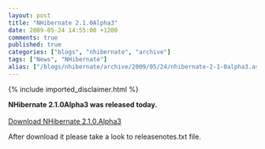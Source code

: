 ```yaml
---
layout: post
title: "NHibernate 2.1.0Alpha3"
date: 2009-05-24 14:55:00 +1200
comments: true
published: true
categories: ["blogs", "nhibernate", "archive"]
tags: ["News", "NHibernate"]
alias: ["/blogs/nhibernate/archive/2009/05/24/nhibernate-2-1-0alpha3.aspx"]
---
```

<!-- more -->
{% include imported_disclaimer.html %}
<p><b>NHibernate 2.1.0Alpha3 was released today.</b><br /><br /><a target="_blank" href="https://sourceforge.net/project/showfiles.php?group_id=73818">Download NHibernate 2.1.0.Alpha3</a></p>
<p>After download it please take a look to releasenotes.txt file.</p>
